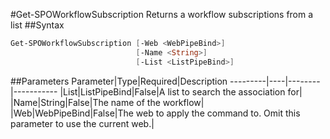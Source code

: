 #Get-SPOWorkflowSubscription
Returns a workflow subscriptions from a list
##Syntax
```powershell
Get-SPOWorkflowSubscription [-Web <WebPipeBind>]
                            [-Name <String>]
                            [-List <ListPipeBind>]
```


##Parameters
Parameter|Type|Required|Description
---------|----|--------|-----------
|List|ListPipeBind|False|A list to search the association for|
|Name|String|False|The name of the workflow|
|Web|WebPipeBind|False|The web to apply the command to. Omit this parameter to use the current web.|
